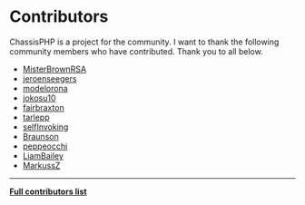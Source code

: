 # Contributors

ChassisPHP is a project for the community. I want to thank the following community members who have contributed. Thank you to all below.

- [MisterBrownRSA](https://github.com/MisterBrownRSA)
- [jeroenseegers](https://github.com/jeroenseegers)
- [modelorona](https://github.com/modelorona)
- [jokosu10](https://github.com/jokosu10)
- [fairbraxton](https://github.com/fairbraxton)
- [tarlepp](https://github.com/tarlepp)
- [selfInvoking](https://github.com/selfInvoking)
- [Braunson](https://github.com/Braunson)
- [peppeocchi](https://github.com/peppeocchi)
- [LiamBailey](https://github.com/LiamBailey)
- [MarkussZ](https://github.com/MarkussZ)

---

**[Full contributors list](https://github.com/RogerCreasy/ChassisPHP/graphs/contributors)**
